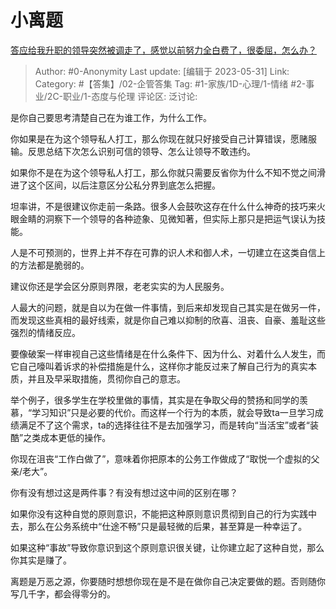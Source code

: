 # 小离题
[答应给我升职的领导突然被调走了，感觉以前努力全白费了，很委屈，怎么办？](https://www.zhihu.com/question/512525694/answer/3052191989)

> Author: #0-Anonymity
> Last update: [编辑于 2023-05-31]
> Link:
> Category: #【答集】/02-企管答集 
> Tag: #1-家族/1D-心理/1-情绪 #2-事业/2C-职业/1-态度与伦理
> 评论区:
> 泛讨论:

是你自己要思考清楚自己在为谁工作，为什么工作。

你如果是在为这个领导私人打工，那么你现在就只好接受自己计算错误，愿赌服输。反思总结下次怎么识别可信的领导、怎么让领导不敢违约。

如果你不是在为这个领导私人打工，那么你就只需要反省你为什么不知不觉之间滑进了这个区间，以后注意区分公私分界到底怎么把握。

坦率讲，不是很建议你走前一条路。很多人会鼓吹这存在什么什么神奇的技巧来火眼金睛的洞察下一个领导的各种迹象、见微知著，但实际上那只是把运气误认为技能。

人是不可预测的，世界上并不存在可靠的识人术和御人术，一切建立在这类自信上的方法都是脆弱的。

建议你还是学会区分原则界限，老老实实的为人民服务。

人最大的问题，就是自以为在做一件事情，到后来却发现自己其实是在做另一件，而发现这些真相的最好线索，就是你自己难以抑制的欣喜、沮丧、自豪、羞耻这些强烈的情绪反应。

要像破案一样审视自己这些情绪是在什么条件下、因为什么、对着什么人发生，而它自己嚎叫着诉求的补偿措施是什么，这样你才能反过来了解自己行为的真实本质，并且及早采取措施，贯彻你自己的意志。

举个例子，很多学生在学校里做的事情，其实是在争取父母的赞扬和同学的羡慕，“学习知识”只是必要的代价。而这样一个行为的本质，就会导致ta一旦学习成绩满足不了这个需求，ta的选择往往不是去加强学习，而是转向“当活宝”或者“装酷”之类成本更低的操作。

你现在沮丧“工作白做了”，意味着你把原本的公务工作做成了“取悦一个虚拟的父亲/老大”。

你有没有想过这是两件事？有没有想过这中间的区别在哪？

如果你没有这种自觉的原则意识，不能把这种原则意识贯彻到自己的行为实践中去，那么在公务系统中“仕途不畅”只是最轻微的后果，甚至算是一种幸运了。

如果这种“事故”导致你意识到这个原则意识很关键，让你建立起了这种自觉，那么你其实是赚了。

离题是万恶之源，你要随时想想你现在是不是在做你自己决定要做的题。否则随你写几千字，都会得零分的。
